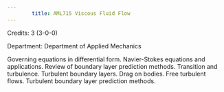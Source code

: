 ```yaml
---
        title: AML715 Viscous Fluid Flow
---
```

Credits: 3 (3-0-0)

Department: Department of Applied Mechanics

Governing equations in differential form. Navier-Stokes equations and applications. Review of boundary layer prediction methods. Transition and turbulence. Turbulent boundary layers. Drag on bodies. Free turbulent flows. Turbulent boundary layer prediction methods.